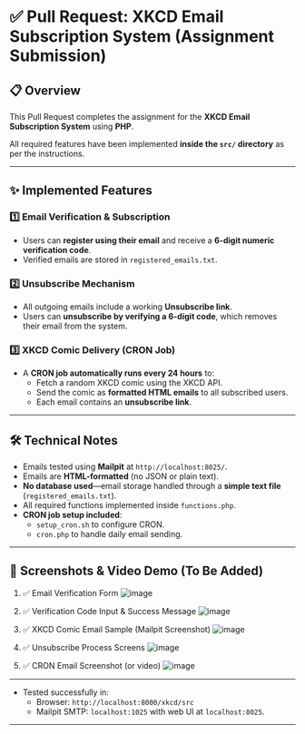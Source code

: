# ✅ Pull Request: XKCD Email Subscription System (Assignment Submission)

## 📋 Overview
This Pull Request completes the assignment for the **XKCD Email Subscription System** using **PHP**.

All required features have been implemented **inside the `src/` directory** as per the instructions.

---

## ✨ Implemented Features

### 1️⃣ Email Verification & Subscription
- Users can **register using their email** and receive a **6-digit numeric verification code**.
- Verified emails are stored in `registered_emails.txt`.

### 2️⃣ Unsubscribe Mechanism
- All outgoing emails include a working **Unsubscribe link**.
- Users can **unsubscribe by verifying a 6-digit code**, which removes their email from the system.

### 3️⃣ XKCD Comic Delivery (CRON Job)
- A **CRON job automatically runs every 24 hours** to:
  - Fetch a random XKCD comic using the XKCD API.
  - Send the comic as **formatted HTML emails** to all subscribed users.
  - Each email contains an **unsubscribe link**.

---

## 🛠 Technical Notes

- Emails tested using **Mailpit** at `http://localhost:8025/`.
- Emails are **HTML-formatted** (no JSON or plain text).
- **No database used**—email storage handled through a **simple text file** (`registered_emails.txt`).
- All required functions implemented inside `functions.php`.
- **CRON job setup included**:
  - `setup_cron.sh` to configure CRON.
  - `cron.php` to handle daily email sending.

---

## 📸 Screenshots & Video Demo (To Be Added)

1. ✅ Email Verification Form
![image](https://github.com/user-attachments/assets/e582fe58-c00f-4a15-b02d-22290678efb4)

2. ✅ Verification Code Input & Success Message
![image](https://github.com/user-attachments/assets/e3613e96-b251-45a3-8a67-918cad18cef1)


3. ✅ XKCD Comic Email Sample (Mailpit Screenshot)
![image](https://github.com/user-attachments/assets/c18e0fed-e0a7-4e53-ac1a-77517be704a6)


4. ✅ Unsubscribe Process Screens
![image](https://github.com/user-attachments/assets/0f5b1b2a-7373-4891-ae57-e98cc8db035c)


5. ✅ CRON Email Screenshot (or video)
![image](https://github.com/user-attachments/assets/342d4194-08ab-4d52-aaf8-c0833e70f7f9)


---

- Tested successfully in:
  - Browser: `http://localhost:8000/xkcd/src`
  - Mailpit SMTP: `localhost:1025` with web UI at `localhost:8025`.

---
